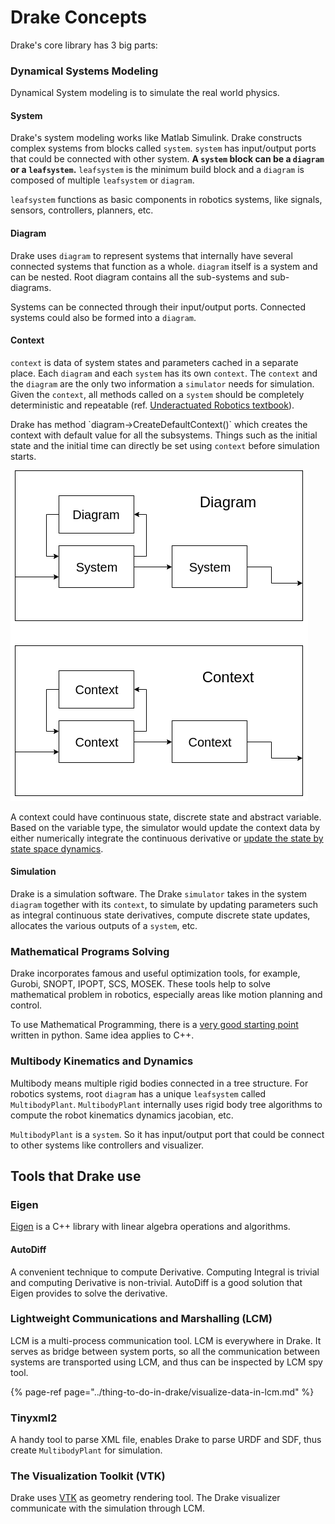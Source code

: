 # Drake Concepts

Drake's core library has 3 big parts:

### Dynamical Systems Modeling

Dynamical System modeling is to simulate the real world physics.

#### System

Drake's system modeling works like Matlab Simulink. Drake constructs complex systems from blocks called `system`. `system` has input/output ports that could be connected with other system. **A `system` block can be a `diagram` or a `leafsystem`.** `leafsystem` is the minimum build block and a `diagram` is composed of multiple `leafsystem` or `diagram`.

`leafsystem` functions as basic components in robotics systems, like signals, sensors, controllers, planners, etc.

#### Diagram

Drake uses `diagram` to represent systems that internally have several connected systems that function as a whole. `diagram` itself is a system and can be nested. Root diagram contains all the sub-systems and sub-diagrams.

Systems can be connected through their input/output ports. Connected systems could also be formed into a `diagram`.

#### Context

`context` is data of system states and parameters cached in a separate place. Each `diagram` and each `system` has its own `context`. The `context` and the `diagram` are the only two information a `simulator` needs for simulation. Given the `context`, all methods called on a `system` should be completely deterministic and repeatable \(ref. [Underactuated Robotics textbook](http://underactuated.csail.mit.edu/underactuated.html?chapter=systems)\).

Drake has method \`diagram-&gt;CreateDefaultContext\(\)\` which creates the context with default value for all the subsystems. Things such as the initial state and the initial time can directly be set using `context` before simulation starts.

![](../.gitbook/assets/diagram.png)

A context could have continuous state, discrete state and abstract variable. Based on the variable type, the simulator would update the context data by either numerically integrate the continuous derivative or [update the state by state space dynamics](https://drake.mit.edu/doxygen_cxx/group__discrete__systems.html).

#### Simulation

Drake is a simulation software. The Drake `simulator` takes in the system `diagram` together with its `context`, to simulate by updating parameters such as integral continuous state derivatives, compute discrete state updates, allocates the various outputs of a `system`, etc.

### Mathematical Programs Solving

Drake incorporates famous and useful optimization tools, for example, Gurobi, SNOPT, IPOPT, SCS, MOSEK. These tools help to solve mathematical problem in robotics, especially areas like motion planning and control.

To use Mathematical Programming, there is a [very good starting point](https://colab.research.google.com/github/RussTedrake/underactuated/blob/master/src/mathematical_program_examples.ipynb) written in python. Same idea applies to C++.

### Multibody Kinematics and Dynamics

Multibody means multiple rigid bodies connected in a tree structure. For robotics systems, root `diagram` has a unique `leafsystem` called `MultibodyPlant`. `MultibodyPlant` internally uses rigid body tree algorithms to compute the robot kinematics dynamics jacobian, etc. 

`MultibodyPlant` is a `system`. So it has input/output port that could be connect to other systems like controllers and visualizer.

## Tools that Drake use

### Eigen

[Eigen](http://eigen.tuxfamily.org/index.php?title=Main_Page) is a C++ library with linear algebra operations and algorithms.

#### AutoDiff

A convenient technique to compute Derivative. Computing Integral is trivial and computing Derivative is non-trivial. AutoDiff is a good solution that Eigen provides to solve the derivative.

### Lightweight Communications and Marshalling \(LCM\)

LCM is a multi-process communication tool. LCM is everywhere in Drake. It serves as bridge between system ports, so all the communication between systems are transported using LCM, and thus can be inspected by LCM spy tool.

{% page-ref page="../thing-to-do-in-drake/visualize-data-in-lcm.md" %}

### Tinyxml2

A handy tool to parse XML file, enables Drake to parse URDF and SDF, thus create `MultibodyPlant` for simulation.

### The Visualization Toolkit \(VTK\)

Drake uses [VTK](https://vtk.org/) as geometry rendering tool. The Drake visualizer communicate with the simulation through LCM.

